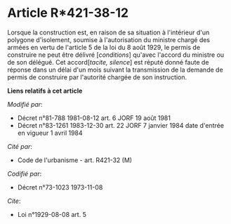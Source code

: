 # Article R*421-38-12

Lorsque la construction est, en raison de sa situation à l'intérieur d'un polygone d'isolement, soumise à l'autorisation du
ministre chargé des armées en vertu de l'article 5 de la loi du 8 août 1929, le permis de construire ne peut être délivré
[*conditions*] qu'avec l'accord du ministre ou de son délégué. Cet accord[*tacite, silence*] est réputé donné faute de
réponse dans un délai d'un mois suivant la transmission de la demande de permis de construire par l'autorité chargée de son
instruction.

**Liens relatifs à cet article**

_Modifié par_:

  - Décret n°81-788 1981-08-12 art. 6 JORF 19 août 1981
  - Décret n°83-1261 1983-12-30 art. 22 JORF 7 janvier 1984 date d'entrée en vigueur 1 avril 1984

_Cité par_:

  - Code de l'urbanisme - art. R421-32 (M)

_Codifié par_:

  - Décret n°73-1023 1973-11-08

_Cite_:

  - Loi n°1929-08-08 art. 5
